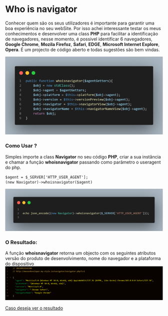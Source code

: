 # Who is navigator
Conhecer quem são os seus utilizadores é importante para garantir uma boa experiência no seu webSite. Por isso achei interessante testar os meus conhecimentos e desenvolver uma class **PHP** para facilitar a identificação de navegadores, nesse momento, é possivel identificar 6 navegadores, **Google Chrome**, **Mozila Firefoz**, **Safari**, **EDGE**, **Microsoft Internet Explore**, **Opera**. É um projecto de código aberto e todas sugestões são bem vindas.

<img src="https://github.com/aguinaldomavenda0/whoisnavigator/blob/47824db086ea1100e34a0b3f2f7024909d7a2248/apresentation/whoisnavigator1.png"/>

### Como Usar ?
Simples importe a class **Navigator** no seu código **PHP**, criar a sua instância e chamar a função __whoisnavigator__ passando como parâmetro o useragent do php.

```
$agent = $_SERVER['HTTP_USER_AGENT'];
(new Navigator)->whoisnavigator($agent)
```
<img src="https://github.com/aguinaldomavenda0/whoisnavigator/blob/9d1f298bd2cad26fc6f52b86ab10d47d9dd09b94/apresentation/whoisnavigator2.png"/>


### O Resultado: 
A função **whoisnavigator** retorna um objecto com os seguintes atributos versão do produto de desenvolvimento, nome do navegador e a plataforma do dispositivo   
<img src="https://github.com/aguinaldomavenda0/whoisnavigator/blob/9d1f298bd2cad26fc6f52b86ab10d47d9dd09b94/apresentation/reponse_json.PNG"/>

[Caso deseja ver o resultado](http://mavendeveloper.my-style.in/navigator/navigator.php)


